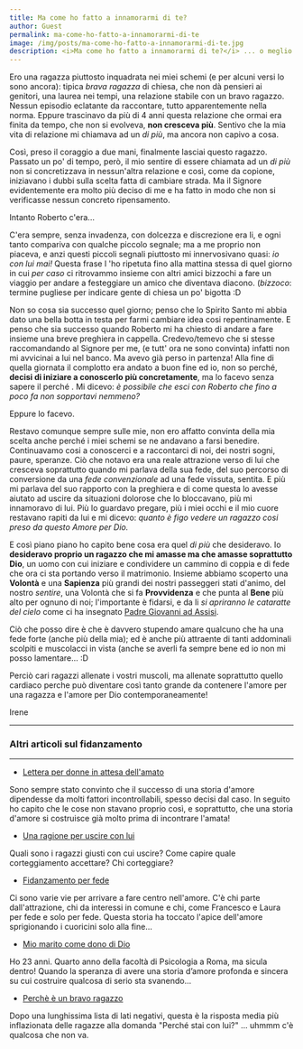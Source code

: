 ```yaml
---
title: Ma come ho fatto a innamorarmi di te?
author: Guest
permalink: ma-come-ho-fatto-a-innamorarmi-di-te
image: /img/posts/ma-come-ho-fatto-a-innamorarmi-di-te.jpg
description: <i>Ma come ho fatto a innamorarmi di te?</i> ... o meglio... <i>ma chi me lo doveva dire che mi sarei fidanzata proprio con te?</i>. Sono le frasi che ogni tanto ripeto a Roberto con aria scherzosa, ma profondamente convinta della mia scelta, e ancora in fondo incredula che sia andata a finire proprio cosi.
---
```


Ero una ragazza piuttosto inquadrata nei miei schemi (e per alcuni versi lo sono ancora): tipica *brava ragazza* di chiesa, che non dà pensieri ai genitori, una laurea nei tempi, una relazione stabile con un bravo ragazzo. Nessun episodio eclatante da raccontare, tutto apparentemente nella norma.
Eppure trascinavo da più di 4 anni questa relazione che ormai era finita da tempo, che non si evolveva, **non cresceva più**. Sentivo che la mia vita di relazione mi chiamava ad un *di più*, ma ancora non capivo a cosa.

Così, preso il coraggio a due mani, finalmente lasciai questo ragazzo. Passato un po' di tempo, però, il mio sentire di essere chiamata ad un *di più* non si concretizzava in nessun'altra relazione e così, come da copione, iniziavano i dubbi sulla scelta fatta di cambiare strada. Ma il Signore evidentemente era molto più deciso di me e ha fatto in modo che non si verificasse nessun concreto ripensamento.

Intanto Roberto c'era... 

C'era sempre, senza invadenza, con dolcezza e discrezione era li, e ogni tanto compariva con qualche piccolo segnale; ma a me proprio non piaceva, e anzi questi piccoli segnali piuttosto mi innervosivano quasi: *io con lui mai!*
Questa frase l 'ho ripetuta fino alla mattina stessa di quel giorno in cui *per caso* ci ritrovammo insieme con altri amici bizzochi a fare un viaggio per andare a festeggiare un amico che diventava diacono. (*bizzoco*: termine pugliese per indicare gente di chiesa un po' bigotta :D

Non so cosa sia successo quel giorno; penso che lo Spirito Santo mi abbia dato una bella botta in testa per farmi cambiare idea cosi repentinamente. E penso che sia successo quando Roberto mi ha chiesto di andare a fare insieme una breve preghiera in cappella. Credevo/temevo che si stesse raccomandando al Signore per me, (e tutt' ora ne sono convinta) infatti non mi avvicinai a lui nel banco. Ma avevo già perso in partenza! Alla fine di quella giornata il complotto era andato a buon fine ed io, non so perché, **decisi di iniziare a conoscerlo più concretamente**, ma lo facevo senza sapere il perché . Mi dicevo: *è possibile che esci con Roberto che fino a poco fa non sopportavi nemmeno?* 

Eppure lo facevo.

Restavo comunque sempre sulle mie, non ero affatto convinta della mia scelta anche perché i miei schemi se ne andavano a farsi benedire. Continuavamo cosi a conoscerci e a raccontarci di noi, dei nostri sogni, paure, speranze. Ciò che notavo era una reale attrazione verso di lui che cresceva soprattutto quando mi parlava della sua fede, del suo percorso di conversione da una *fede convenzionale* ad una fede vissuta, sentita. E più mi parlava del suo rapporto con la preghiera e di come questa lo avesse aiutato ad uscire da situazioni dolorose che lo bloccavano, più mi innamoravo di lui. Più lo guardavo pregare, più i miei occhi e il mio cuore restavano rapiti da lui e mi dicevo: *quanto è figo vedere un ragazzo cosi preso da questo Amore per Dio.*

E così piano piano ho capito bene cosa era quel *di più* che desideravo. Io **desideravo proprio un ragazzo che mi amasse ma che amasse soprattutto Dio**, un uomo con cui iniziare e condividere un cammino di coppia e di fede che ora ci sta portando verso il matrimonio. Insieme abbiamo scoperto una **Volontà** e una **Sapienza** più grandi dei nostri passeggeri stati d'animo, del nostro *sentire*, una Volontà che si fa **Provvidenza** e che punta al **Bene** più alto per ognuno di noi; l'importante è fidarsi, e da li *si apriranno le cataratte del cielo* come ci ha insegnato [Padre Giovanni ad Assisi]().

Ciò che posso dire è che è davvero stupendo amare qualcuno che ha una fede forte (anche più della mia); ed è anche più attraente di tanti addominali scolpiti e muscolacci in vista (anche se averli fa sempre bene ed io non mi posso lamentare... :D 

Perciò cari ragazzi allenate i vostri muscoli, ma allenate soprattutto quello cardiaco perche può diventare così tanto grande da contenere l'amore per una ragazza e l'amore per Dio contemporaneamente!

Irene



---

### Altri articoli sul fidanzamento 

---

- [Lettera per donne in attesa dell'amato](http://5p2p.it/lettera-per-donne-in-attesa-dell-amato)

Sono sempre stato convinto che il successo di una storia d'amore dipendesse da molti fattori incontrollabili, spesso decisi dal caso. In seguito ho capito che le cose non stavano proprio così, e soprattutto, che una storia d'amore si costruisce già molto prima di incontrare l'amata!

- [Una ragione per uscire con lui](http://5p2p.it/2013/10/01/una-ragione-per-lui.html)

Quali sono i ragazzi giusti con cui uscire? Come capire quale corteggiamento accettare? Chi corteggiare?

- [Fidanzamento per fede](http://5p2p.it/2015/11/05/fidanzamento-per-fede.html)

Ci sono varie vie per arrivare a fare centro nell'amore. C'è chi parte dall'attrazione, chi da interessi in comune e chi, come Francesco e Laura per fede e solo per fede. Questa storia ha toccato l'apice dell'amore sprigionando i cuoricini solo alla fine...

- [Mio marito come dono di Dio](http://5p2p.it/2013/05/19/mio-marito-dono-di-dio.html)

Ho 23 anni. Quarto anno della facoltà di Psicologia a Roma, ma sicula dentro! Quando la speranza di avere una storia d’amore profonda e sincera su cui costruire qualcosa di serio sta svanendo...

- [Perchè è un bravo ragazzo](http://5p2p.it/2014/03/13/bravo-ragazzo.html)

Dopo una lunghissima lista di lati negativi, questa è la risposta media più inflazionata delle ragazze alla domanda "Perché stai con lui?" ... uhmmm c'è qualcosa che non va.


